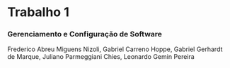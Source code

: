 # Trabalho 1
### Gerenciamento e Configuração de Software
Frederico Abreu Miguens Nizoli,
Gabriel Carreno Hoppe,
Gabriel Gerhardt de Marque,
Juliano Parmeggiani Chies,
Leonardo Gemin Pereira